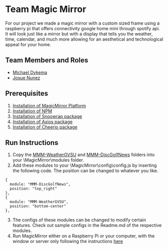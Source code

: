 # Team Magic Mirror

For our project we  made a magic mirror with a custom sized frame using a raspberry pi that offers connectivity google home mini through spotify api. It will look just like a mirror but with a display that tells you the weather, time, calendar, 
and much more allowing for an aesthetical and technological appeal for your home.

## Team Members and Roles

* [Michael Dykema](https://github.com/HobbesMD/CIS350-HW2-Dykema)
* [Josue Nunez](https://github.com/nunezjo/CIS350-HW2-NUNEZ)

## Prerequisites

1. [Installation of MagicMirror Platform](https://github.com/MichMich/MagicMirror)
2. [Installation of NPM](https://www.npmjs.com/)
3. [Installation of Snoowrap package](https://github.com/not-an-aardvark/snoowrap)
4. [Installation of Axios package](https://www.npmjs.com/package/axios)
5. [Installation of Cheerio package](https://www.npmjs.com/package/cheerio)

## Run Instructions

1. Copy the [MMM-WeatherGVSU](https://github.com/HobbesMD/SmartMirror/tree/master/MMM-WeatherGVSU) and [MMM-DiscGolfNews](https://github.com/HobbesMD/SmartMirror) folders into your \MagicMirror\modules folder.
2. Add these modules to your \MagicMirror\config\config.js by inserting the following code. The position can be changed to whatever you like.
```
{
  module: "MMM-DiscGolfNews",
  position: "top_right"
},
{
  module: "MMM-WeatherGVSU",
  position: "bottom-center"
},
```
3. The configs of these modules can be changed to modify certain features. Check out sample configs in the Readme.md of the respective modules.
4. Run MagicMirror either on a Raspberry Pi or your computer, with the window or server only following the instructions [here](https://docs.magicmirror.builders/getting-started/installation.html#usage)
